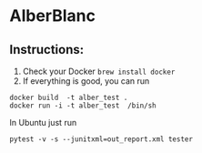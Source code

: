 # AlberBlanc

## Instructions: 
1. Check your Docker  ```brew install docker```
2. If everything is good, you can run

```
docker build  -t alber_test .
docker run -i -t alber_test  /bin/sh
```
In Ubuntu just run 

```
pytest -v -s --junitxml=out_report.xml tester
```

